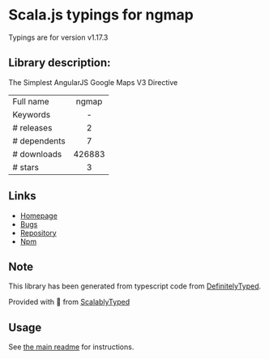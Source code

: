 
# Scala.js typings for ngmap

Typings are for version v1.17.3

## Library description:
The Simplest AngularJS Google Maps V3 Directive

|                    |                 |
| ------------------ | :-------------: |
| Full name          | ngmap |
| Keywords           | - |
| # releases         | 2 |
| # dependents       | 7 |
| # downloads        | 426883 |
| # stars            | 3 |

## Links
- [Homepage](https://github.com/allenhwkim/angularjs-google-maps#readme)
- [Bugs](https://github.com/allenhwkim/angularjs-google-maps/issues)
- [Repository](https://github.com/allenhwkim/angularjs-google-maps)
- [Npm](https://www.npmjs.com/package/ngmap)
    


## Note
This library has been generated from typescript code from [DefinitelyTyped](https://definitelytyped.org).

Provided with :purple_heart: from [ScalablyTyped](https://github.com/oyvindberg/ScalablyTyped)

## Usage
See [the main readme](../../readme.md) for instructions.


